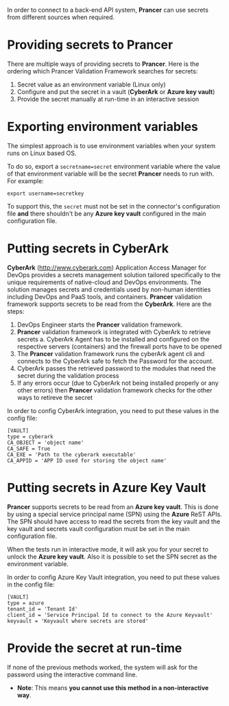 In order to connect to a back-end API system, **Prancer** can use secrets from different sources when required.

# Providing secrets to Prancer

There are multiple ways of providing secrets to **Prancer**. Here is the ordering which Prancer Validation Framework searches for secrets:

1. Secret value as an environment variable (Linux only)
2. Configure and put the secret in a vault (**CyberArk** or **Azure key vault**)
3. Provide the secret manually at run-time in an interactive session

# Exporting environment variables

The simplest approach is to use environment variables when your system runs on Linux based OS. 

To do so, export a `secretname=secret` environment variable where the value of that environment variable will be the secret **Prancer** needs to run with. For example:

    export username=secretkey

To support this, the `secret` must not be set in the connector's configuration file **and** there shouldn't be any **Azure key vault** configured in the main configuration file.


# Putting secrets in CyberArk
**CyberArk** (http://www.cyberark.com) Application Access Manager for DevOps provides a secrets management solution tailored specifically to the unique requirements of native-cloud and DevOps environments. The solution manages secrets and credentials used by non-human identities including DevOps and PaaS tools, and containers. **Prancer** validation framework supports secrets to be read from the **CyberArk**. Here are the steps:

1. DevOps Engineer starts the **Prancer** validation framework.
2. **Prancer** validation framework is integrated with CyberArk to retrieve secrets
    a. CyberArk Agent has to be installed and configured on the respective servers (containers) and the firewall ports have to be opened 
3. The **Prancer** validation framework runs the cyberArk agent cli and connects to the CyberArk safe to fetch the Password for the account.
4. CyberArk passes the retrieved password to the modules that need the secret during the validation process
5. If any errors occur (due to CyberArk not being installed properly or any other errors) then **Prancer** validation framework checks for the other ways to retireve the secret

In order to config CyberArk integration, you need to put these values in the config file:
```
[VAULT]
type = cyberark
CA_OBJECT = 'object name'
CA_SAFE = True
CA_EXE = 'Path to the cyberark executable'
CA_APPID = 'APP ID used for storing the object name'
```

# Putting secrets in Azure Key Vault

**Prancer** supports secrets to be read from an **Azure key vault**. This is done by using a special service principal name (SPN) using the **Azure** ReST APIs. The SPN should have access to read the secrets from the key vault and the key vault and secrets vault configuration must be set in the main configuration file.

When the tests run in interactive mode, it will ask you for your secret to unlock the **Azure key vault**. Also it is possible to set the SPN secret as the environment variable.

In order to config Azure Key Vault integration, you need to put these values in the config file:
```
[VAULT]
type = azure
tenant_id = 'Tenant Id'
client_id = 'Service Principal Id to connect to the Azure Keyvault'
keyvault = 'Keyvault where secrets are stored'
```

# Provide the secret at run-time

If none of the previous methods worked, the system will ask for the password using the interactive command line. 

* **Note**: This means **you cannot use this method in a non-interactive way**.